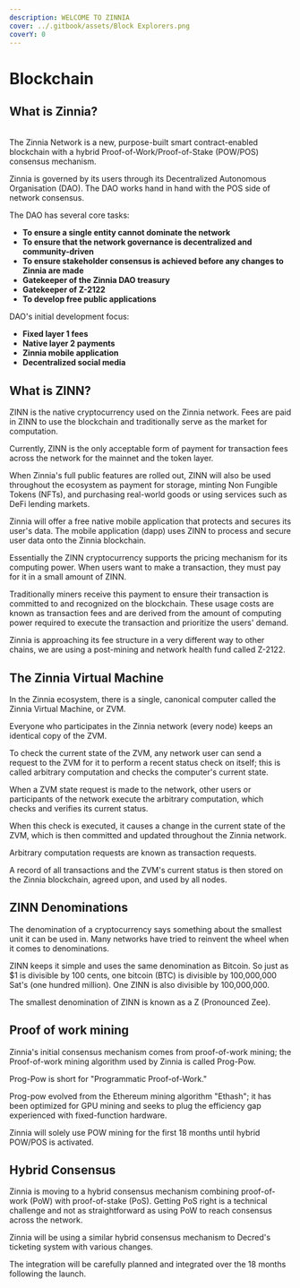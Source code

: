 ```yaml
---
description: WELCOME TO ZINNIA
cover: ../.gitbook/assets/Block Explorers.png
coverY: 0
---
```


# Blockchain

## What is Zinnia?&#x20;

\
The Zinnia Network is a new, purpose-built smart contract-enabled blockchain with a hybrid Proof-of-Work/Proof-of-Stake (POW/POS) consensus mechanism.

Zinnia is governed by its users through its Decentralized Autonomous Organisation (DAO). The DAO works hand in hand with the POS side of network consensus.

The DAO has several core tasks:

* **To ensure a single entity cannot dominate the network**
* **To ensure that the network governance is decentralized and community-driven**
* **To ensure stakeholder consensus is achieved before any changes to Zinnia are made**
* **Gatekeeper of the Zinnia DAO treasury**
* **Gatekeeper of Z-2122**
* **To develop free public applications**

DAO's initial development focus:

* **Fixed layer 1 fees**
* **Native layer 2 payments**
* **Zinnia mobile application**
* **Decentralized social media**&#x20;

## What is ZINN?&#x20;

ZINN is the native cryptocurrency used on the Zinnia network. Fees are paid in ZINN to use the blockchain and traditionally serve as the market for computation.

Currently, ZINN is the only acceptable form of payment for transaction fees across the network for the mainnet and the token layer.

When Zinnia's full public features are rolled out, ZINN will also be used throughout the ecosystem as payment for storage, minting Non Fungible Tokens (NFTs), and purchasing real-world goods or using services such as DeFi lending markets.&#x20;

Zinnia will offer a free native mobile application that protects and secures its user's data. The mobile application (dapp) uses ZINN to process and secure user data onto the Zinnia blockchain.&#x20;

Essentially the ZINN cryptocurrency supports the pricing mechanism for its computing power. When users want to make a transaction, they must pay for it in a small amount of ZINN.&#x20;

Traditionally miners receive this payment to ensure their transaction is committed to and recognized on the blockchain. These usage costs are known as transaction fees and are derived from the amount of computing power required to execute the transaction and prioritize the users' demand.&#x20;

Zinnia is approaching its fee structure in a very different way to other chains, we are using a post-mining and network health fund called Z-2122.

## The Zinnia Virtual Machine

In the Zinnia ecosystem, there is a single, canonical computer called the Zinnia Virtual Machine, or ZVM.&#x20;

Everyone who participates in the Zinnia network (every node) keeps an identical copy of the ZVM.

To check the current state of the ZVM, any network user can send a request to the ZVM for it to perform a recent status check on itself; this is called arbitrary computation and checks the computer's current state.

When a ZVM state request is made to the network, other users or participants of the network execute the arbitrary computation, which checks and verifies its current status.&#x20;

When this check is executed, it causes a change in the current state of the ZVM, which is then committed and updated throughout the Zinnia network.

Arbitrary computation requests are known as transaction requests.

A record of all transactions and the ZVM's current status is then stored on the Zinnia blockchain, agreed upon, and used by all nodes.&#x20;

## ZINN Denominations

The denomination of a cryptocurrency says something about the smallest unit it can be used in. Many networks have tried to reinvent the wheel when it comes to denominations.

ZINN keeps it simple and uses the same denomination as Bitcoin. So just as $1 is divisible by 100 cents, one bitcoin (BTC) is divisible by 100,000,000 Sat's (one hundred million). One ZINN is also divisible by 100,000,000.

The smallest denomination of ZINN is known as a Z (Pronounced Zee).

## Proof of work mining

Zinnia's initial consensus mechanism comes from proof-of-work mining; the Proof-of-work mining algorithm used by Zinnia is called Prog-Pow.

Prog-Pow is short for "Programmatic Proof-of-Work."

Prog-pow evolved from the Ethereum mining algorithm "Ethash"; it has been optimized for GPU mining and seeks to plug the efficiency gap experienced with fixed-function hardware.

Zinnia will solely use POW mining for the first 18 months until hybrid POW/POS is activated.

## Hybrid Consensus

Zinnia is moving to a hybrid consensus mechanism combining proof-of-work (PoW) with proof-of-stake (PoS). Getting PoS right is a technical challenge and not as straightforward as using PoW to reach consensus across the network.&#x20;

Zinnia will be using a similar hybrid consensus mechanism to Decred's ticketing system with various changes.  &#x20;

The integration will be carefully planned and integrated over the 18 months following the launch.&#x20;

##
